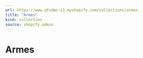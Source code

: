 ```yaml
---
url: https://www.qfxdmn-i3.myshopify.com/collections/armes
title: "Armes"
kind: collection
source: shopify_admin
---
```

# Armes


